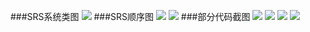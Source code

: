 ###SRS系统类图
<img src="http://t1.qpic.cn/mblogpic/41b89144e1b76719559a/2000">
###SRS顺序图
<img src="http://t1.qpic.cn/mblogpic/b479c487074d2a9110da/2000">
<img src="http://t1.qpic.cn/mblogpic/327c4405fc9af365ae04/2000">
###部分代码截图
<img src="http://t1.qpic.cn/mblogpic/cdf9286466ba4e99226a/2000">
<img src="http://t1.qpic.cn/mblogpic/1810ed761178b7e36f98/2000">
<img src="http://t1.qpic.cn/mblogpic/c9e6b97a997c885ab91a/2000">
<img src="http://t1.qpic.cn/mblogpic/30f9ca7b77db9da9855a/2000">

